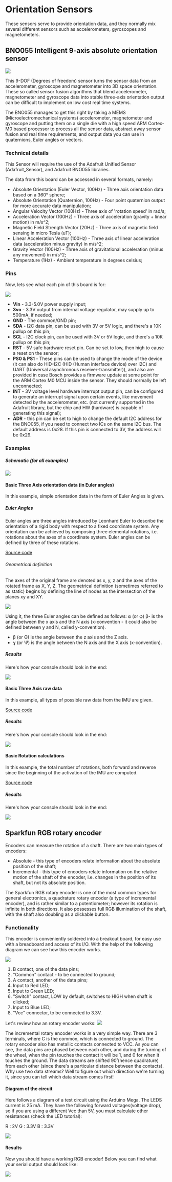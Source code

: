 # Orientation Sensors

These sensors serve to provide orientation data, and they normally mix several
different sensors such as accelerometers, gyroscopes and magnetometers.

## BNO055 Intelligent 9-axis absolute orientation sensor

![](images/orientation_1.png)

This 9-DOF (Degrees of freedom) sensor turns the sensor data from an accelerometer,
gyroscope and magnetometer into 3D space orientation.
These so called sensor fusion algorithms that blend accelerometer, magnetometer and
gyroscope data into stable three-axis orientation output can be difficult to
implement on low cost real time systems.

The BNO055 manages to get this right by taking a MEMS (Microelectromechanical
systems) accelerometer, magnetometer and gyroscope and putting them on a single
die with a high speed ARM Cortex-M0 based processor to process all the sensor data,
abstract away sensor fusion and real time requirements, and output data you can
use in quaternions, Euler angles or vectors.


### Technical details

This Sensor will require the use of the Adafruit Unified Sensor (Adafruit_Sensor),
and Adafruit BNO055 libraries.

The data from this board can be accessed in several formats, namely:

* Absolute Orientation (Euler Vector, 100Hz) - Three axis orientation data based on a 360° sphere;
* Absolute Orientation (Quaternion, 100Hz) - Four point quaternion output for more accurate data manipulation;
* Angular Velocity Vector (100Hz) - Three axis of 'rotation speed' in rad/s;
* Acceleration Vector (100Hz) - Three axis of acceleration (gravity + linear motion) in m/s^2;
* Magnetic Field Strength Vector (20Hz) - Three axis of magnetic field sensing in micro Tesla (uT);
* Linear Acceleration Vector (100Hz) - Three axis of linear acceleration data (acceleration minus gravity) in m/s^2;
* Gravity Vector (100Hz) - Three axis of gravitational acceleration (minus any movement) in m/s^2;
* Temperature (1Hz) - Ambient temperature in degrees celsius;

### Pins

Now, lets see what each pin of this board is for:

![](images/orientation_2.png)

* **Vin** - 3.3-5.0V power supply input;
* **3vo** - 3.3V output from internal voltage regulator, may supply up to 500mA, if needed;
* **GND** - The common/GND pin;
* **SDA** - I2C data pin, can be used with 3V or 5V logic, and there's a 10K pullup on this pin;
* **SCL** -  I2C clock pin, can be used with 3V or 5V logic, and there's a 10K pullup on this pin;
* **RST** - 5V safe hardware reset pin. Can be set to low, then high to cause a reset on the sensor;
* **PS0 & PS1** - These pins can be used to change the mode of the device (it can
also do HID-I2C (HID (Human interface device) over I2C) and UART (Universal asynchronous
receiver-transmitter)), and also are provided in case Bosch provides a firmware update
at some point for the ARM Cortex M0 MCU inside the sensor. They should normally
be left unconnected;
* **INT** - 3V voltage level hardware interrupt output pin, can be configured to
generate an interrupt signal upon certain events, like movement detected by the
accelerometer, etc. (not currently supported in the Adafruit library, but the chip
and HW (hardware) is capable of generating this signal);
* **ADR** - this pin can be set to high to change the default I2C address for the
BNO055, if you need to connect two ICs on the same I2C bus. The default address is
0x28. If this pin is connected to 3V, the address will be 0x29.

### Examples

##### Schematic (for all examples)

![](images/orientation_3.png)

#### Basic Three Axis orientation data (in Euler angles)

In this example, simple orientation data in the form of Euler Angles is given.

##### Euler Angles

Euler angles are three angles introduced by Leonhard Euler to describe the
orientation of a rigid body with respect to a fixed coordinate system.
Any orientation can be achieved by composing three elemental rotations, i.e.
rotations about the axes of a coordinate system. Euler angles can be defined
by three of these rotations.

<a href="https://github.com/datacentricdesign/wheelchair-design-platform/tree/master/examples/sensors/orientation/bno055_euler_angles" target="_blank">Source code</a>

###### Geometrical definition

The axes of the original frame are denoted as x, y, z and the axes of the rotated
frame as X, Y, Z. The geometrical definition (sometimes referred to as static)
begins by defining the line of nodes as the intersection of the planes xy and XY.

![](images/orientation_4.png)

Using it, the three Euler angles can be defined as follows:
 ⍺ (or φ) β- is the angle between the x axis and the N axis (x-convention - it
 could also be defined between y and N, called y-convention).
 * β (or ϴ) is the angle between the z axis and the Z axis.
 * ɣ (or Ψ) is the angle between the N axis and the X axis (x-convention).

##### Results
Here's how your console should look in the end:

![](images/orientation_1.gif)

#### Basic Three Axis raw data

In this example, all types of possible raw data from the IMU are given.

<a href="https://github.com/datacentricdesign/wheelchair-design-platform/tree/master/examples/sensors/orientation/bno055_raw_data" target="_blank">Source code</a>

##### Results
Here's how your console should look in the end:

![](images/orientation_3.gif)

#### Basic Rotation calculations

In this example, the total number of rotations, both forward and reverse since
the beginning of the activation of the IMU are computed.

<a href="https://github.com/datacentricdesign/wheelchair-design-platform/tree/master/examples/sensors/orientation/bno055_rotations" target="_blank">Source code</a>


##### Results
Here's how your console should look in the end:

![](images/orientation_2.gif)


## Sparkfun RGB rotary encoder

Encoders can measure the rotation of a shaft. There are two main types of encoders:

* Absolute - this type of encoders relate information about the absolute position
of the shaft;
* Incremental - this type of encoders relate information on the relative motion
of the shaft of the encoder, i.e. changes in the position of its shaft, but not
its absolute position.


The Sparkfun RGB rotary encoder is one of the most common types for general
electronics, a quadrature rotary encoder (a type of incremental encoder), and is
rather similar to a potentiometer; however its rotation is infinite in both
directions. It also possesses full RGB illumination of the shaft, with the shaft
also doubling as a clickable button.

### Functionality

This encoder is conveniently soldered into a breakout board, for easy use with a
breadboard and access of its I/O.  With the help of the following diagram we can
see how this encoder works.

![](images/rotary_encoder_1.png)

1. B contact, one of the data pins;
2. "Common" contact - to be connected to ground;
3. A contact, another of the data pins;
4. Input to Red LED;
5. Input to Green LED;
6. "Switch" contact, LOW by default, switches to HIGH when shaft is clicked;
7. Input to Blue LED;
8. "Vcc" connector, to be connected to 3.3V.

Let's review how an rotary encoder works:
![](images/rotary_encoder_2.gif)

The incremental rotary encoder works in a very simple way. There are 3 terminals,
where C is the common, which is connected to ground. The rotary encoder also has
metallic contacts connected to VCC. As you can see, the data pins are phased 
between each other, and during the turning of the wheel, when the pin touches 
the contact it will be 1, and 0 for when it touches the ground. The data streams 
are shifted 90˚(hence quadrature) from each other (since there's a particular 
distance between the contacts).
Why use two data streams? Well to figure out which direction we're turning it, 
since you can tell which data stream comes first!

#### Diagram of the circuit
Here follows a diagram of a test circuit using the Arduino Mega.
The LEDS  current is 25 mA. They have the following forward voltages(voltage
drop), so if you are using a different Vcc than 5V, you must calculate other
resistances (check the LED tutorial):

R : 2V
G : 3.3V
B : 3.3V

![](images/rotary_encoder_3.png)

#### Results

Now you should have a working RGB encoder! Below you can find what your serial
output should look like:

![](images/rotary_encoder_4.gif)
